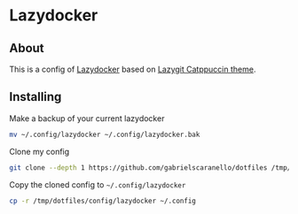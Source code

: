 # Lazydocker

## About

This is a config of [Lazydocker](https://github.com/jesseduffield/lazydocker) based on [Lazygit Catppuccin theme](https://github.com/catppuccin/lazygit).

## Installing

Make a backup of your current lazydocker

```bash
mv ~/.config/lazydocker ~/.config/lazydocker.bak
```

Clone my config

```bash
git clone --depth 1 https://github.com/gabrielscaranello/dotfiles /tmp/dotfiles
```

Copy the cloned config to `~/.config/lazydocker`

```bash
cp -r /tmp/dotfiles/config/lazydocker ~/.config
```

